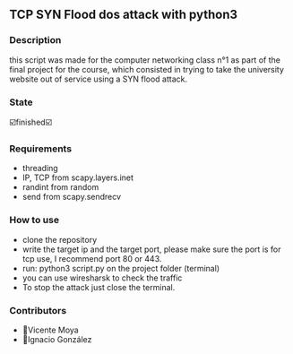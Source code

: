 ## TCP SYN Flood dos attack with python3
### Description
this script was made for the computer networking class n°1 as part of the final project for the course, which consisted in trying to take the university website out of service using a SYN flood attack.
### State
:ballot_box_with_check:finished:ballot_box_with_check:
### Requirements
- threading
- IP, TCP from scapy.layers.inet
- randint from random
- send from scapy.sendrecv
### How to use
- clone the repository
- write the target ip and the target port, please make sure the port is for tcp use, I recommend port 80 or 443.
- run: python3 script.py <Number of process> on the project folder (terminal)
- you can use wiresharsk to check the traffic
- To stop the attack just close the terminal.
### Contributors
- :beginner:Vicente Moya
- :floppy_disk:Ignacio González
